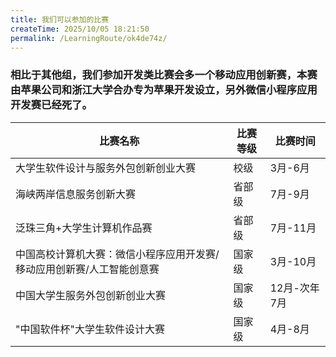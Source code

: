 ```yaml
---
title: 我们可以参加的比赛
createTime: 2025/10/05 18:21:50
permalink: /LearningRoute/ok4de74z/
---
```

### 相比于其他组，我们参加开发类比赛会多一个移动应用创新赛，本赛由苹果公司和浙江大学合办专为苹果开发设立，另外微信小程序应用开发赛已经死了。

| 比赛名称 | 比赛等级 | 比赛时间 |
| --- | --- | --- |
| 大学生软件设计与服务外包创新创业大赛 | 校级 | 3月-6月 |
| 海峡两岸信息服务创新大赛 | 省部级 | 7月-9月 |
| 泛珠三角+大学生计算机作品赛 | 省部级 | 7月-11月 |
| 中国高校计算机大赛：微信小程序应用开发赛/移动应用创新赛/人工智能创意赛 | 国家级 | 3月-10月 |
| 中国大学生服务外包创新创业大赛 | 国家级 | 12月-次年7月 |
| "中国软件杯"大学生软件设计大赛 | 国家级 | 4月-8月 |